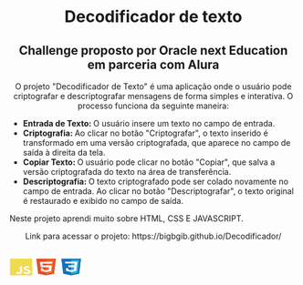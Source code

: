 <h1 align="center"> Decodificador de texto </h1>
<h2 align="center"> Challenge proposto por Oracle next Education em parceria com Alura </h2>
<p align="center"> O projeto "Decodificador de Texto" é uma aplicação onde o usuário pode criptografar e descriptografar mensagens de forma simples e interativa. O processo funciona da seguinte maneira: </p>
<ul>
  <li> <strong> Entrada de Texto: </strong> O usuário insere um texto no campo de entrada. </li>
  <li> <strong> Criptografia: </strong> Ao clicar no botão "Criptografar", o texto inserido é transformado em uma versão criptografada, que aparece no campo de saída à direita da tela. </li>
  <li> <strong> Copiar Texto: </strong> O usuário pode clicar no botão "Copiar", que salva a versão criptografada do texto na área de transferência. </li>
  <li> <strong> Descriptografia: </strong> O texto criptografado pode ser colado novamente no campo de entrada. Ao clicar no botão "Descriptografar", o texto original é restaurado e exibido no campo de saída. </li>
</ul>
<p> Neste projeto aprendi muito sobre HTML, CSS E JAVASCRIPT.</p>
<p align="center"> Link para acessar o projeto: https://bigbgib.github.io/Decodificador/ </p>

<div style="display: inline_block"><br>
  <img align="center" alt="Gabi-Js" height="30" width="40" src="https://raw.githubusercontent.com/devicons/devicon/master/icons/javascript/javascript-plain.svg">
  <img align="center" alt="Gabi-HTML" height="30" width="40" src="https://raw.githubusercontent.com/devicons/devicon/master/icons/html5/html5-original.svg">
  <img align="center" alt="Gabi-CSS" height="30" width="40" src="https://raw.githubusercontent.com/devicons/devicon/master/icons/css3/css3-original.svg">
</div>


